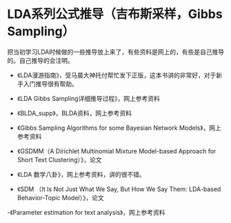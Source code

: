 # LDA系列公式推导（吉布斯采样，Gibbs Sampling）

把当初学习LDA时候做的一些推导放上来了，有些资料是网上的，有些是自己推导的。自己推导的会注明。

- 《LDA漫游指南》，受马晨大神托付帮忙发下正版，这本书讲的非常好，对于新手入门推导很有帮助。

- 《LDA Gibbs Sampling详细推导过程》，网上参考资料

- 《BLDA_supp》，BLDA资料，网上参考资料

- 《Gibbs Sampling Algorithms for some Bayesian Network Models》，网上参考资料

- 《GSDMM（A Dirichlet Multinomial Mixture Model-based Approach for Short Text Clustering）》，论文

- 《LDA 数学八卦》，网上参考资料，讲的很不错。

- 《SDM （It Is Not Just What We Say, But How We Say Them: LDA-based Behavior-Topic Model）》，论文

-《Parameter estimation for text analysis》，网上参考资料

